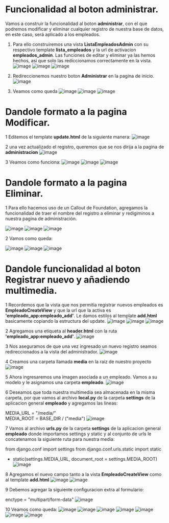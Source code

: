 # Funcionalidad al boton **administrar**.

Vamos a construir la funcionalidad al boton **administrar**, con el que podremos modificar y eliminar cualquier registro de nuestra base de datos, en este caso, será aplicado a los empleados.

1. Para ello construiremos una vista **ListaEmpleadosAdmin** con su respectivo template **lista_empleados** y la url de activacion **empleados_admin**. Las funciones de editar y eliminar ya las hemos hechos, asi que solo las rediccionamos correctamente en la vista.
![image](https://github.com/user-attachments/assets/6128961f-3b2d-4032-b225-405dd35905cd)
![image](https://github.com/user-attachments/assets/75f9adb9-937b-4757-af0b-85ffa7dad512)
![image](https://github.com/user-attachments/assets/a353d39e-b7f6-4b9f-923b-ddd183f5233a)

2. Redireccionemos nuestro boton **Administrar** en la pagina de inicio.
![image](https://github.com/user-attachments/assets/8bfc9e99-35ea-4c38-b691-e4480736b16d)

3. Veamos como queda
![image](https://github.com/user-attachments/assets/2cb6dfc4-da8b-40e0-86e3-cc0594f3c108)
![image](https://github.com/user-attachments/assets/e0bf3da2-1b21-458c-9e68-c6c09092a15c)
![image](https://github.com/user-attachments/assets/cbd4bbfa-28f3-46ec-8063-edc8e696c3d2)

# Dandole formato a la pagina Modificar.

1 Editemos el template **update.html** de la siguiente manera:
![image](https://github.com/user-attachments/assets/a0c01b41-0ccb-4110-b572-0200f1e50d47)

2 una vez actualizado el registro, queremos que se nos dirija a la pagina de **administracion**
![image](https://github.com/user-attachments/assets/32eb2373-65e0-4dbf-af8f-86f98059dfcf)

3 Veamos como funciona:
![image](https://github.com/user-attachments/assets/779d734d-c911-429c-9bf4-43879fd82b12)
![image](https://github.com/user-attachments/assets/2c33d19d-a918-48c1-b69b-c43a93ddd0ce)
![image](https://github.com/user-attachments/assets/01f7aae0-521a-40a7-a86e-005304bb2e23)

# Dandole formato a la pagina Eliminar.

1 Para ello hacemos uso de un Callout de Foundation, agregamos la funcionalidad de traer el nombre del registro a eliminar y redigiminos a nuestra pagina de administración.

![image](https://github.com/user-attachments/assets/793e7ed4-e6e3-4c86-8b28-39940eb6aa83)
![image](https://github.com/user-attachments/assets/24f25a35-383f-4091-861d-31ea1685ee83)
![image](https://github.com/user-attachments/assets/bc8ab931-015d-41af-a71c-2c3155efe785)

2 Vamos como queda:

![image](https://github.com/user-attachments/assets/82c6c3b5-6e79-400e-b8b6-34f1dcfd458e)
![image](https://github.com/user-attachments/assets/57e8beeb-dcda-4837-9e87-6b4040462440)
![image](https://github.com/user-attachments/assets/9ca0da0c-2f51-4298-9b60-065dea8ce53e)

# Dandole funcionalidad al boton Registrar nuevo y añadiendo multimedia.

1 Recordemos que la vista que nos permitia registrar nuevos empleados es **EmpleadoCreateView** y que la url que la activa es **'empleado_app:empleado_add'**. Le damos estilos al template **add.html** basicamente copiando la estructura del update.
![image](https://github.com/user-attachments/assets/31011b3e-af44-4073-ac51-d38d28ca386f)
![image](https://github.com/user-attachments/assets/ac83f2ad-b9e3-4dad-88ca-8739e50a514b)
![image](https://github.com/user-attachments/assets/489bc0e2-6501-46e2-83b5-a20ce04ccaea)

2 Agregamos una etiqueta <a> al **header.html** con la ruta **'empleado_app:empleado_add'**.
![image](https://github.com/user-attachments/assets/d7d1d08d-cd08-4385-aea9-1f53fdbaa004)

3 Nos aseguramos de que una vez ingresado un nuevo registro seamos redireccionados a la vista del administrador.
![image](https://github.com/user-attachments/assets/8dd4f9b8-36b8-4304-981c-515a4466f831)

4 Creamos una carpeta llamada **media** en la raiz de nuestro proyecto
![image](https://github.com/user-attachments/assets/d29e5acc-b89b-4d67-aa8e-77f159cdba29)

5 Ahora ingresaremos una imagen asociada a un empleado. Vamos a su modelo y le asignamos una carpeta **empleado**.
![image](https://github.com/user-attachments/assets/05e0dfd9-1a8f-410b-8e14-b51485df9cf5)

6 Deseamos que toda nuestra multimedia sea almacenada en la misma carpeta, por que vamos al archivo **local.py** de la carpeta **settings** de la aplicacion general **empleado** y agregamos las lineas:

MEDIA_URL = "/media/"\
MEDIA_ROOT = BASE_DIR / ("media")
![image](https://github.com/user-attachments/assets/077267fb-53b1-4bfa-8672-c71fea98cfea)

7 Vamos al archivo **urls.py** de la carpeta **settings** de la aplicacion general **empleado** donde importamos settings y static y 
al conjunto de urls le concatenamos la siguiente ruta para nuestra media:

from django.conf import settings
from django.conf.urls.static import static

+ static(settings.MEDIA_URL, document_root = settings.MEDIA_ROOT)
![image](https://github.com/user-attachments/assets/29b820fb-1247-4891-bf76-48571a458ab8)

8 Agregamos el nuevo campo tanto a la vista **EmpleadoCreateView** como al template **add.html**
![image](https://github.com/user-attachments/assets/e8f99e3d-1f01-4836-98f6-1c20771735be)
![image](https://github.com/user-attachments/assets/a6f3d48c-f485-4eeb-af35-56f444d40e72)

9 Debemos agregar la siguiente configuracion extra al formulario:

enctype = "multipart/form-data"
![image](https://github.com/user-attachments/assets/61d8878c-92cc-42d5-84b4-8d8381cecde0)

10 Veamos como queda:
![image](https://github.com/user-attachments/assets/90059ab0-5342-4ca2-93a9-0aed063fa976)
![image](https://github.com/user-attachments/assets/921af3a8-f0c5-409a-8322-80f7cf12896a)
![image](https://github.com/user-attachments/assets/6490acf4-a800-4d4d-8048-fa293b3f1176)
![image](https://github.com/user-attachments/assets/f48bfdc1-48c6-485b-8b01-5650b9ce86dc)
![image](https://github.com/user-attachments/assets/985c4f67-f17f-4902-9fb7-72359571f91f)
![image](https://github.com/user-attachments/assets/cfc0c3df-1e93-43c1-b5af-3a43d3f07339)
![image](https://github.com/user-attachments/assets/59ba7969-9f6a-4b30-acfc-36cf48899367)







